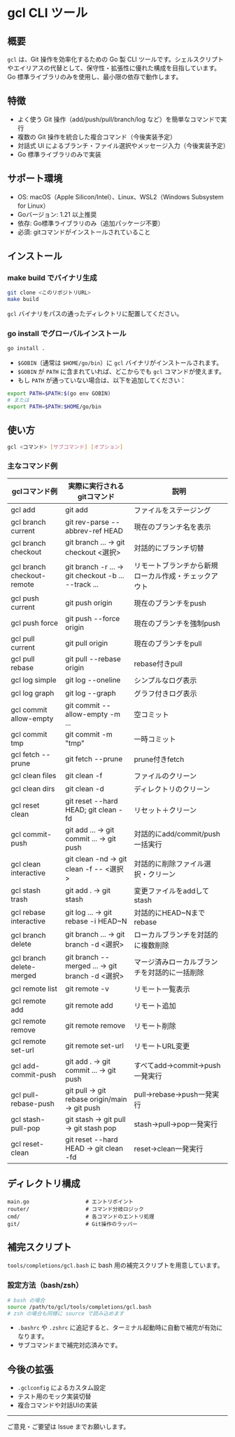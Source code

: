 # gcl CLI ツール

## 概要

`gcl` は、Git 操作を効率化するための Go 製 CLI ツールです。シェルスクリプトやエイリアスの代替として、保守性・拡張性に優れた構成を目指しています。Go 標準ライブラリのみを使用し、最小限の依存で動作します。

## 特徴
- よく使う Git 操作（add/push/pull/branch/log など）を簡単なコマンドで実行
- 複数の Git 操作を統合した複合コマンド（今後実装予定）
- 対話式 UI によるブランチ・ファイル選択やメッセージ入力（今後実装予定）
- Go 標準ライブラリのみで実装

## サポート環境

- OS: macOS（Apple Silicon/Intel）、Linux、WSL2（Windows Subsystem for Linux）
- Goバージョン: 1.21 以上推奨
- 依存: Go標準ライブラリのみ（追加パッケージ不要）
- 必須: gitコマンドがインストールされていること

## インストール

### make build でバイナリ生成

```sh
git clone <このリポジトリURL>
make build
```

`gcl` バイナリをパスの通ったディレクトリに配置してください。

### go install でグローバルインストール

```sh
go install .
```

- `$GOBIN`（通常は `$HOME/go/bin`）に `gcl` バイナリがインストールされます。
- `$GOBIN` が `PATH` に含まれていれば、どこからでも `gcl` コマンドが使えます。
- もし `PATH` が通っていない場合は、以下を追加してください：

```sh
export PATH=$PATH:$(go env GOBIN)
# または
export PATH=$PATH:$HOME/go/bin
```

## 使い方

```sh
gcl <コマンド> [サブコマンド] [オプション]
```

### 主なコマンド例

|     gclコマンド例      |       実際に実行されるgitコマンド       |              説明               |
| ---------------------- | --------------------------------------- | ------------------------------- |
| gcl add <file>         | git add <file>                          | ファイルをステージング          |
| gcl branch current     | git rev-parse --abbrev-ref HEAD         | 現在のブランチ名を表示          |
| gcl branch checkout    | git branch ... → git checkout <選択>    | 対話的にブランチ切替            |
| gcl branch checkout-remote | git branch -r ... → git checkout -b ... --track ... | リモートブランチから新規ローカル作成・チェックアウト |
| gcl push current       | git push origin <branch>                | 現在のブランチをpush            |
| gcl push force         | git push --force origin <branch>        | 現在のブランチを強制push        |
| gcl pull current       | git pull origin <branch>                | 現在のブランチをpull            |
| gcl pull rebase        | git pull --rebase origin <branch>       | rebase付きpull                  |
| gcl log simple         | git log --oneline                       | シンプルなログ表示              |
| gcl log graph          | git log --graph                         | グラフ付きログ表示              |
| gcl commit allow-empty | git commit --allow-empty -m ...         | 空コミット                      |
| gcl commit tmp         | git commit -m "tmp"                     | 一時コミット                    |
| gcl fetch --prune      | git fetch --prune                       | prune付きfetch                  |
| gcl clean files        | git clean -f                            | ファイルのクリーン              |
| gcl clean dirs         | git clean -d                            | ディレクトリのクリーン          |
| gcl reset clean        | git reset --hard HEAD; git clean -fd    | リセット＋クリーン              |
| gcl commit-push        | git add ... → git commit ... → git push | 対話的にadd/commit/push一括実行 |
| gcl clean interactive        | git clean -nd → git clean -f -- <選択>   | 対話的に削除ファイル選択・クリーン |
| gcl stash trash              | git add . → git stash                   | 変更ファイルをaddしてstash         |
| gcl rebase interactive       | git log ... → git rebase -i HEAD~N         | 対話的にHEAD~Nまでrebase           |
| gcl branch delete           | git branch ... → git branch -d <選択>     | ローカルブランチを対話的に複数削除 |
| gcl branch delete-merged     | git branch --merged ... → git branch -d <選択> | マージ済みローカルブランチを対話的に一括削除 |
| gcl remote list             | git remote -v                            | リモート一覧表示                     |
| gcl remote add <name> <url>     | git remote add <name> <url>              | リモート追加                         |
| gcl remote remove <name>        | git remote remove <name>                 | リモート削除                         |
| gcl remote set-url <name> <url> | git remote set-url <name> <url>          | リモートURL変更                      |
| gcl add-commit-push          | git add . → git commit ... → git push      | すべてadd→commit→push一発実行         |
| gcl pull-rebase-push         | git pull → git rebase origin/main → git push | pull→rebase→push一発実行              |
| gcl stash-pull-pop           | git stash → git pull → git stash pop        | stash→pull→pop一発実行                |
| gcl reset-clean              | git reset --hard HEAD → git clean -fd       | reset→clean一発実行                   |

## ディレクトリ構成

```
main.go                  # エントリポイント
router/                  # コマンド分岐ロジック
cmd/                     # 各コマンドのエントリ処理
git/                     # Git操作のラッパー
```

## 補完スクリプト

`tools/completions/gcl.bash` に bash 用の補完スクリプトを用意しています。

### 設定方法（bash/zsh）

```sh
# bash の場合
source /path/to/gcl/tools/completions/gcl.bash
# zsh の場合も同様に source で読み込めます
```

- `.bashrc` や `.zshrc` に追記すると、ターミナル起動時に自動で補完が有効になります。
- サブコマンドまで補完対応済みです。

## 今後の拡張
- `.gclconfig` によるカスタム設定
- テスト用のモック実装切替
- 複合コマンドや対話UIの実装

---

ご意見・ご要望は Issue までお願いします。
